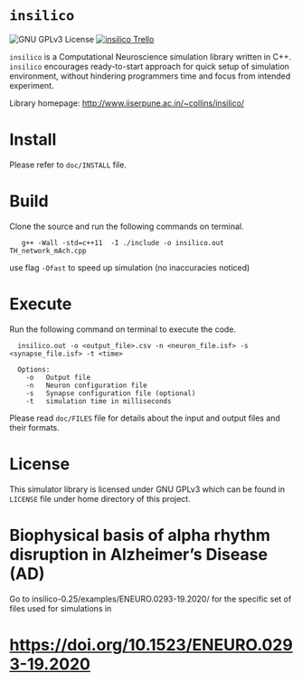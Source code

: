 `insilico`
========

![GNU GPLv3 License](http://img.shields.io/badge/license-GPLv3-green.svg)
[![insilico Trello](https://img.shields.io/badge/Trello-insilico-blue.svg)](https://trello.com/b/lkXzPGqD/insilico)

`insilico` is a Computational Neuroscience simulation library written in C++. `insilico` encourages ready-to-start approach for quick setup of simulation environment, without hindering programmers time and focus from intended experiment.

Library homepage: http://www.iiserpune.ac.in/~collins/insilico/

Install
=======

Please refer to `doc/INSTALL` file.

Build
=====
Clone the source and run the following commands on terminal.
```
   g++ -Wall -std=c++11  -I ./include -o insilico.out TH_network_mAch.cpp
```
use flag `-Ofast` to speed up simulation (no inaccuracies noticed)

Execute
=======

Run the following command on terminal to execute the code.
```
  insilico.out -o <output_file>.csv -n <neuron_file.isf> -s <synapse_file.isf> -t <time>

  Options:
    -o   Output file
    -n   Neuron configuration file
    -s   Synapse configuration file (optional)
    -t   simulation time in milliseconds

```
Please read `doc/FILES` file for details about the input and output files and their formats.

License
=======

This simulator library is licensed under GNU GPLv3 which can be found in `LICENSE` file under home directory of this project.


Biophysical basis of alpha rhythm disruption in Alzheimer’s Disease (AD)
=======

Go to insilico-0.25/examples/ENEURO.0293-19.2020/ for the specific set of files used for simulations in
# https://doi.org/10.1523/ENEURO.0293-19.2020


